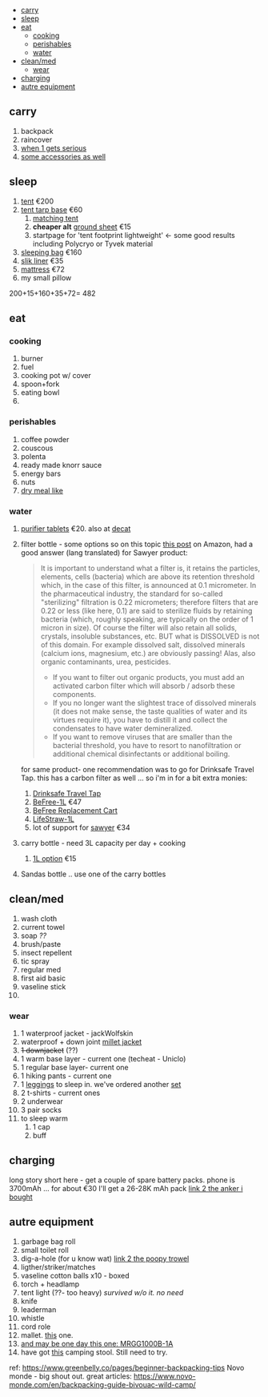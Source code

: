 
- [carry](#carry)
- [sleep](#sleep)
- [eat](#eat)
  - [cooking](#cooking)
  - [perishables](#perishables)
  - [water](#water)
- [clean/med](#cleanmed)
  - [wear](#wear)
- [charging](#charging)
- [autre equipment](#autre-equipment)

## carry
1. backpack
2. raincover
3. [when 1 gets serious](https://www.decathlon.fr/p/sac-a-dos-de-trekking-en-montagne-homme-trek-900-symbium-90-10l-kaki/_/R-p-172309?mc=8492332&c=KAKI_VERT)
4. [some accessories as well](https://www.decathlon.fr/p/2-housses-demi-lune-pour-sac-a-dos-trek-de-70-a-90l/_/R-p-179611?mc=8572590&c=VERT)

## sleep
1. [tent](https://www.decathlon.fr/p/tente-de-trekking-autoportante-3-saisons-trek-900-grise-2-personnes/_/R-p-301558) €200
2. [tent tarp base](https://www.decathlon.fr/p/tarp-de-trekking-2-saisons-trek-900-gris/_/R-p-305779?mc=8545743) €60
   1. [matching tent](https://www.decathlon.fr/p/tapis-de-sol-ultralight-tente-trek-900-2-personnes-orange/_/R-p-305792?mc=8545730)
   2. **cheaper alt** [ground sheet](https://www.decathlon.fr/p/tapis-de-sol-protection-tente-trek-100-500-2-personnes/_/R-p-324566?mc=8581937) €15
   3. startpage for 'tent footprint lightweight' <- some good results including Polycryo or Tyvek material
3. [sleeping bag](https://www.decathlon.fr/p/sac-de-couchage-sarcophage-de-trekking-trek-900-0-c-duvet-plume-rouge-gris/_/R-p-309272?mc=8575975&c=GRIS&utm_campaign=3692918%3ANovo-Monde&utm_content=10&utm_medium=affiliation&utm_source=rakuten_national&utm_term=frnetwork) €160
4. [slik liner](https://www.decathlon.fr/p/drap-de-sac-de-trekking-en-soie-blanc/_/R-p-323651?mc=8578334&c=BLANC) €35
5. [mattress](https://www.snowleader.com/trail-scout-gray-THEA00204.html) €72
6. my small pillow

200+15+160+35+72= 482
## eat
### cooking
1. burner
2. fuel
3. cooking pot w/ cover
4. spoon+fork
5. eating bowl
6. 

### perishables
1. coffee powder
2. couscous
3. polenta
4. ready made knorr sauce
5. energy bars
6. nuts
7. [dry meal like](https://www.decathlon.co.uk/p/dehydrated-trekking-meal-beef-and-mash-120-g/_/R-p-307888)
   
### water
1. [purifier tablets](https://www.snowleader.com/en/micropur-forte-mf-dccna.html) €20.
also at [decat](https://www.decathlon.fr/p/comprimes-purificateurs-eau-trekking-randonnee-bivouac-micropur-forte-x100/_/R-p-X8343721?mc=8343721)
2. filter bottle - some options
   so on this topic [this post](https://www.amazon.fr/Sawyer-MINI-Filtre-eau-filtration/dp/B00FA2RLX2/ref=sr_1_7?__mk_fr_FR=%C3%85M%C3%85%C5%BD%C3%95%C3%91&crid=24YU0NVZJ4B5N&dchild=1&keywords=befree%2B1l&qid=1618171890&sprefix=BeFree-1L%2Caps%2C250&sr=8-7&th=1) on Amazon, had a good answer (lang translated) for Sawyer product:
   >It is important to understand what a filter is, it retains the particles, elements, cells (bacteria) which are above its retention threshold which, in the case of this filter, is announced at 0.1 micrometer. In the pharmaceutical industry, the standard for so-called "sterilizing" filtration is 0.22 micrometers; therefore filters that are 0.22 or less (like here, 0.1) are said to sterilize fluids by retaining bacteria (which, roughly speaking, are typically on the order of 1 micron in size). Of course the filter will also retain all solids, crystals, insoluble substances, etc. BUT what is DISSOLVED is not of this domain. For example dissolved salt, dissolved minerals (calcium ions, magnesium, etc.) are obviously passing! Alas, also organic contaminants, urea, pesticides. 
   >- If you want to filter out organic products, you must add an activated carbon filter which will absorb / adsorb these components.
   >- If you no longer want the slightest trace of dissolved minerals (it does not make sense, the taste qualities of water and its virtues require it), you have to distill it and collect the condensates to have water demineralized.
   >- If you want to remove viruses that are smaller than the bacterial threshold, you have to resort to nanofiltration or additional chemical disinfectants or additional boiling.
   
   for same product- one recommendation was to go for Drinksafe Travel Tap.
   this has a carbon filter as well ... so i'm in for a bit extra monies:
   
   1. [Drinksafe Travel Tap](https://www.amazon.fr/drinkSAFE-Robinet-Purification-Bouteille-Protection/dp/B083Y56SPH/ref=sr_1_7?__mk_fr_FR=%C3%85M%C3%85%C5%BD%C3%95%C3%91&dchild=1&keywords=Drinksafe+Travel+Tap&qid=1618172788&sr=8-7)
   2. [BeFree-1L](https://www.snowleader.com/gourde-befree-1-l-KATA00020.html) €47
   3. [BeFree Replacement Cart](https://www.snowleader.com/en/cartouche-de-rechange-befree-KATA00021.html)
   4. [LifeStraw-1L](https://www.snowleader.com/en/lifestraw-go-2-stages-1l-blue-LIFE00029.html)
   5. lot of support for [sawyer](https://www.survivre.com/paille-filtrante-sawyer-mini-noir-c2x26916045) €34
3. carry bottle - need 3L capacity per day + cooking
   1. [1L option](https://www.decathlon.fr/p/gourde-souple-compressible-de-trekking-trek-500-soft-1l-bleu/_/R-p-301226?mc=8500938) €15
4. Sandas bottle .. use one of the carry bottles


## clean/med
1. wash cloth 
2. current towel
3. soap _??_
4. brush/paste
5. insect repellent
6. tic spray
7. regular med
8. first aid basic 
9. vaseline stick
10. 

### wear
1. 1 waterproof jacket - jackWolfskin
2. waterproof + down joint [millet jacket](https://www.millet.com/uk_en/miv9168-0247-fitz-roy-3-in-1-jkt-m-men-black.html)
3. ~~1 downjacket~~ (??)
4. 1 warm base layer - current one (techeat - Uniclo)
5. 1 regular base layer- current one
6. 1 hiking pants - current one
7. 1 [leggings](https://www.decathlon.co.uk/p/men-s-cardio-fitness-training-leggings-fleg-500-grey-print/_/R-p-306458?mc=8547455&c=BLACK) to sleep in. we've ordered another [set](https://www.decathlon.fr/p/collant-running-homme-respirant-kiprun-dry/_/R-p-145892?mc=8588431&c=NOIR)
8. 2 t-shirts - current ones
9. 2 underwear
10.  3 pair socks
11. to sleep warm
    1.  1 cap
    2.  buff
   
## charging
long story short here - get a couple of spare battery packs.
phone is 3700mAh ... for about €30 I'll get a 26-28K mAh pack
[link 2 the anker i bought](https://www.amazon.fr/gp/product/B01JIWQPMW/ref=ppx_yo_dt_b_asin_title_o06_s01?ie=UTF8&psc=1) 

## autre equipment
1. garbage bag roll
2. small toilet roll
3. dig-a-hole (for u know wat) [link 2 the poopy trowel](https://www.amazon.fr/gp/product/B07YFFLCD8/ref=ppx_yo_dt_b_asin_title_o01_s01?ie=UTF8&psc=1)
4. ligther/striker/matches
5. vaseline cotton balls x10 - boxed
6. torch + headlamp
7. tent light (??- too heavy) _survived w/o it. no need_
8. knife
9. leaderman
10. whistle
11. cord role
12. mallet. [this](https://www.amazon.fr/gp/product/B07RLW2X9B/ref=ppx_yo_dt_b_asin_title_o01_s00?ie=UTF8&psc=1) one.
13. [and may be one day this one:  MRGG1000B-1A ](https://world.g-shock.com/mrg/)
14. have got [this](https://www.amazon.fr/Hodeacc-Tabouret-Portable-Pique-Nique-randonn%C3%A9e/dp/B088BBWWKW/ref=sr_1_9?__mk_fr_FR=%C3%85M%C3%85%C5%BD%C3%95%C3%91&crid=Y252H5J0PLOZ&keywords=trekking%2Bstool&qid=1661243503&sprefix=trekking%2Bstool%2Caps%2C86&sr=8-9&th=1&psc=1) camping stool. Still need to try.



ref:
https://www.greenbelly.co/pages/beginner-backpacking-tips
Novo monde - big shout out. great articles: https://www.novo-monde.com/en/backpacking-guide-bivouac-wild-camp/ 
